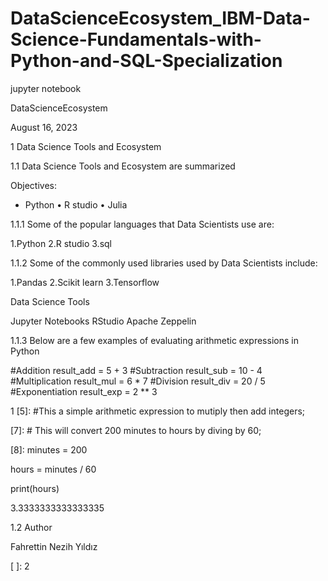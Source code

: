 # DataScienceEcosystem_IBM-Data-Science-Fundamentals-with-Python-and-SQL-Specialization
jupyter notebook

DataScienceEcosystem

August 16, 2023

1 Data Science Tools and Ecosystem

1.1 Data Science Tools and Ecosystem are summarized

Objectives: 

* Python
• R studio
• Julia

1.1.1 Some of the popular languages that Data Scientists use are:

1.Python
2.R studio
3.sql

1.1.2 Some of the commonly used libraries used by Data Scientists include:

1.Pandas
2.Scikit learn
3.Tensorflow

Data Science Tools

Jupyter Notebooks
RStudio
Apache Zeppelin

1.1.3 Below are a few examples of evaluating arithmetic expressions in Python

#Addition result_add = 5 + 3
#Subtraction result_sub = 10 - 4
#Multiplication result_mul = 6 * 7
#Division result_div = 20 / 5
#Exponentiation result_exp = 2 ** 3

1
[5]: #This a simple arithmetic expression to mutiply then add integers;

[6]: (3*4)+5

[6]: 17

[7]: # This will convert 200 minutes to hours by diving by 60;

[8]: minutes = 200

hours = minutes / 60

print(hours)

3.3333333333333335

1.2 Author

Fahrettin Nezih Yıldız

[ ]:
2
